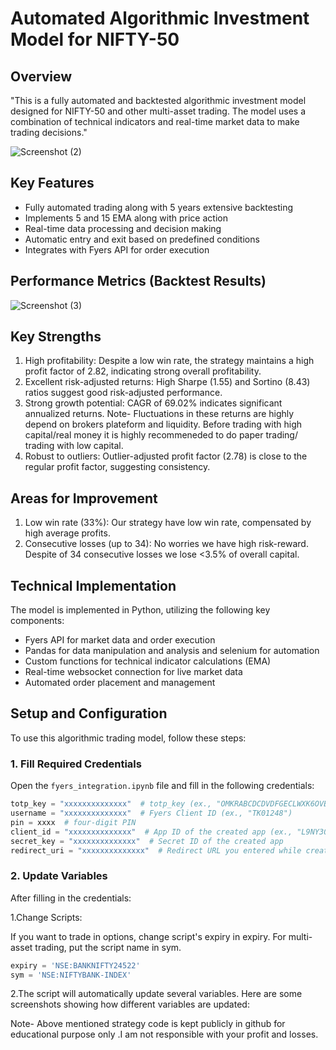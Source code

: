 # Automated Algorithmic Investment Model for NIFTY-50

## Overview

"This is a fully automated and backtested algorithmic investment model designed for NIFTY-50 and other multi-asset trading. The model uses a combination of technical indicators and real-time market data to make trading decisions."

![Screenshot (2)](https://github.com/user-attachments/assets/6b45bd14-8760-4cf6-a965-b930dc2b413a)

## Key Features

- Fully automated trading along with 5 years extensive backtesting
- Implements 5 and 15 EMA along with price action
- Real-time data processing and decision making
- Automatic entry and exit based on predefined conditions
- Integrates with Fyers API for order execution

## Performance Metrics (Backtest Results)

![Screenshot (3)](https://github.com/user-attachments/assets/b2459d46-351d-4706-bbdd-4fe697f89348)


## Key Strengths

1. High profitability: Despite a low win rate, the strategy maintains a high profit factor of 2.82, indicating strong overall profitability.
2. Excellent risk-adjusted returns: High Sharpe (1.55) and Sortino (8.43) ratios suggest good risk-adjusted performance.
3. Strong growth potential: CAGR of 69.02% indicates significant annualized returns. Note- Fluctuations in these returns are highly depend on brokers plateform and liquidity.
   Before trading with high capital/real money it is highly recommeneded to do paper trading/ trading with low capital.
5. Robust to outliers: Outlier-adjusted profit factor (2.78) is close to the regular profit factor, suggesting consistency.

## Areas for Improvement

1. Low win rate (33%): Our strategy have low win rate, compensated by high average profits.
2. Consecutive losses (up to 34): No worries we have high risk-reward. Despite of 34 consecutive losses we lose <3.5% of overall capital.

## Technical Implementation

The model is implemented in Python, utilizing the following key components:

- Fyers API for market data and order execution 
- Pandas for data manipulation and analysis and selenium for automation
- Custom functions for technical indicator calculations (EMA)
- Real-time websocket connection for live market data
- Automated order placement and management

## Setup and Configuration

To use this algorithmic trading model, follow these steps:

### 1. Fill Required Credentials

Open the `fyers_integration.ipynb` file and fill in the following credentials:

``` python
totp_key = "xxxxxxxxxxxxxx"  # totp_key (ex., "OMKRABCDCDVDFGECLWXK6OVB7T4DTKU5")
username = "xxxxxxxxxxxxxx"  # Fyers Client ID (ex., "TK01248")
pin = xxxx  # four-digit PIN
client_id = "xxxxxxxxxxxxxx"  # App ID of the created app (ex., "L9NY305RTW-100")
secret_key = "xxxxxxxxxxxxxx"  # Secret ID of the created app
redirect_uri = "xxxxxxxxxxxxxx"  # Redirect URL you entered while creating the app (ex., "https://trade.fyers.in/api-login/redirect-uri/index.html")
```
### 2. Update Variables 
After filling in the credentials:

1.Change Scripts:

If you want to trade in options, change script's expiry in expiry.
For multi-asset trading, put the script name in sym.

``` python
expiry = 'NSE:BANKNIFTY24522'
sym = 'NSE:NIFTYBANK-INDEX'
```

2.The script will automatically update several variables. Here are some screenshots showing how different variables are updated:



Note- Above mentioned strategy code is kept publicly in github for educational purpose only .I am not responsible with your profit and losses.
